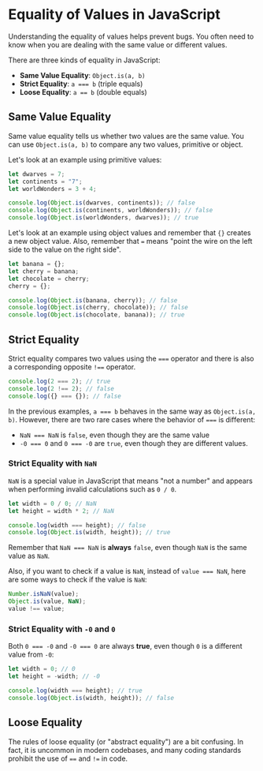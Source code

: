 # Equality of Values in JavaScript

Understanding the equality of values helps prevent bugs. You often need to know when you are dealing with the same value or different values.

There are three kinds of equality in JavaScript:

- **Same Value Equality**: `Object.is(a, b)`
- **Strict Equality**: `a === b` (triple equals)
- **Loose Equality**: `a == b` (double equals)

## Same Value Equality

Same value equality tells us whether two values are the same value. You can use `Object.is(a, b)` to compare any two values, primitive or object.

Let's look at an example using primitive values:

```js
let dwarves = 7;
let continents = "7";
let worldWonders = 3 + 4;

console.log(Object.is(dwarves, continents)); // false
console.log(Object.is(continents, worldWonders)); // false
console.log(Object.is(worldWonders, dwarves)); // true
```

Let's look at an example using object values and remember that `{}` creates a new object value. Also, remember that `=` means "point the wire on the left side to the value on the right side".

```js
let banana = {};
let cherry = banana;
let chocolate = cherry;
cherry = {};

console.log(Object.is(banana, cherry)); // false
console.log(Object.is(cherry, chocolate)); // false
console.log(Object.is(chocolate, banana)); // true
```

## Strict Equality

Strict equality compares two values using the `===` operator and there is also a corresponding opposite `!==` operator.

```js
console.log(2 === 2); // true
console.log(2 !== 2); // false
console.log({} === {}); // false
```

In the previous examples, `a === b` behaves in the same way as `Object.is(a, b)`. However, there are two rare cases where the behavior of `===` is different:

- `NaN === NaN` is `false`, even though they are the same value
- `-0 === 0` and `0 === -0` are `true`, even though they are different values.

### Strict Equality with `NaN`

`NaN` is a special value in JavaScript that means "not a number" and appears when performing invalid calculations such as `0 / 0`.

```js
let width = 0 / 0; // NaN
let height = width * 2; // NaN

console.log(width === height); // false
console.log(Object.is(width, height)); // true
```

Remember that `NaN === NaN` is **always** `false`, even though `NaN` is the same value as `NaN`.

Also, if you want to check if a value is `NaN`, instead of `value === NaN`, here are some ways to check if the value is `NaN`:

```js
Number.isNaN(value);
Object.is(value, NaN);
value !== value;
```

### Strict Equality with `-0` and `0`

Both `0 === -0` and `-0 === 0` are always **true**, even though `0` is a different value from `-0`:

```js
let width = 0; // 0
let height = -width; // -0

console.log(width === height); // true
console.log(Object.is(width, height)); // false
```

## Loose Equality

The rules of loose equality (or "abstract equality") are a bit confusing. In fact, it is uncommon in modern codebases, and many coding standards prohibit the use of `==` and `!=` in code.

